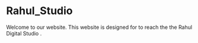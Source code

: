 # Rahul_Studio
Welcome to our website.
This website is designed for to reach the the Rahul Digital Studio .
